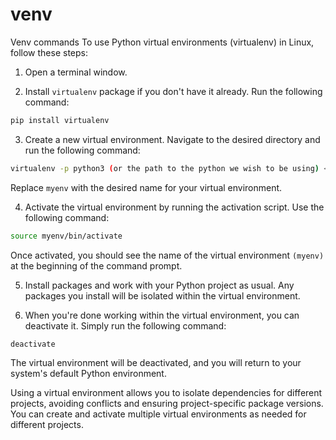 # venv
Venv commands
To use Python virtual environments (virtualenv) in Linux, follow these steps:

1. Open a terminal window.

2. Install `virtualenv` package if you don't have it already. Run the following command:

```bash
pip install virtualenv
```

3. Create a new virtual environment. Navigate to the desired directory and run the following command:

```bash 
virtualenv -p python3 (or the path to the python we wish to be using) <my_env_name>
```

   Replace `myenv` with the desired name for your virtual environment.

4. Activate the virtual environment by running the activation script. Use the following command:

```bash
source myenv/bin/activate
```

   Once activated, you should see the name of the virtual environment `(myenv)` at the beginning of the command prompt.

5. Install packages and work with your Python project as usual. Any packages you install will be isolated within the virtual environment.

6. When you're done working within the virtual environment, you can deactivate it. Simply run the following command:

```bash
deactivate
```

   The virtual environment will be deactivated, and you will return to your system's default Python environment.

Using a virtual environment allows you to isolate dependencies for different projects, avoiding conflicts and ensuring project-specific package versions. You can create and activate multiple virtual environments as needed for different projects.
